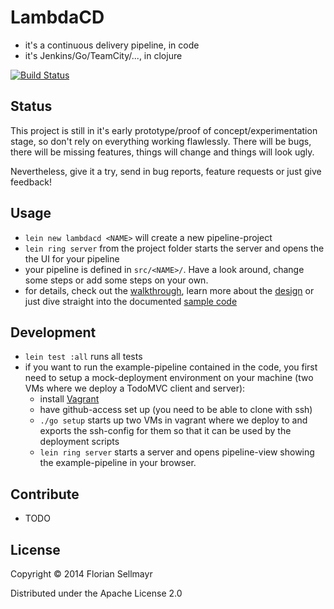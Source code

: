 # LambdaCD

* it's a continuous delivery pipeline, in code
* it's Jenkins/Go/TeamCity/..., in clojure

[![Build Status](https://travis-ci.org/flosell/lambdacd.svg)](https://travis-ci.org/flosell/lambdacd)

## Status

This project is still in it's early prototype/proof of concept/experimentation stage, so don't rely on everything working flawlessly. There will be bugs, there will be missing features, things will change and things will look ugly.

Nevertheless, give it a try, send in bug reports, feature requests or just give feedback!

## Usage

* `lein new lambdacd <NAME>` will create a new pipeline-project
* `lein ring server` from the project folder starts the server and opens the the UI for your pipeline
* your pipeline is defined in `src/<NAME>/`. Have a look around, change some steps or add some steps on your own.
* for details, check out the [walkthrough](doc/walkthrough.md), learn more about the [design](doc/design.md) or just dive straight into the documented [sample code](doc/uberdoc.html)


## Development

* `lein test :all` runs all tests
* if you want to run the example-pipeline contained in the code, you first need to setup a mock-deployment environment on your machine (two VMs where we deploy a TodoMVC client and server):
  * install [Vagrant](http://www.vagrantup.com/downloads.html)
  * have github-access set up (you need to be able to clone with ssh)
  * `./go setup` starts up two VMs in vagrant where we deploy to and exports the ssh-config for them so that it can be used by the deployment scripts
  * `lein ring server` starts a server and opens pipeline-view showing the example-pipeline in your browser.


## Contribute

* TODO

## License

Copyright © 2014 Florian Sellmayr

Distributed under the Apache License 2.0
